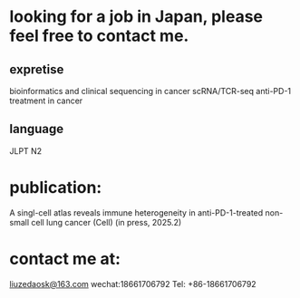 # looking for a job in Japan, please feel free to contact me.

## expretise
bioinformatics and clinical sequencing in cancer
scRNA/TCR-seq
anti-PD-1 treatment in cancer

## language 
JLPT N2

# publication:
A singl-cell atlas reveals immune heterogeneity in anti-PD-1-treated non-small cell lung cancer (Cell) (in press, 2025.2)

# contact me at:
liuzedaosk@163.com
wechat:18661706792
Tel: +86-18661706792
